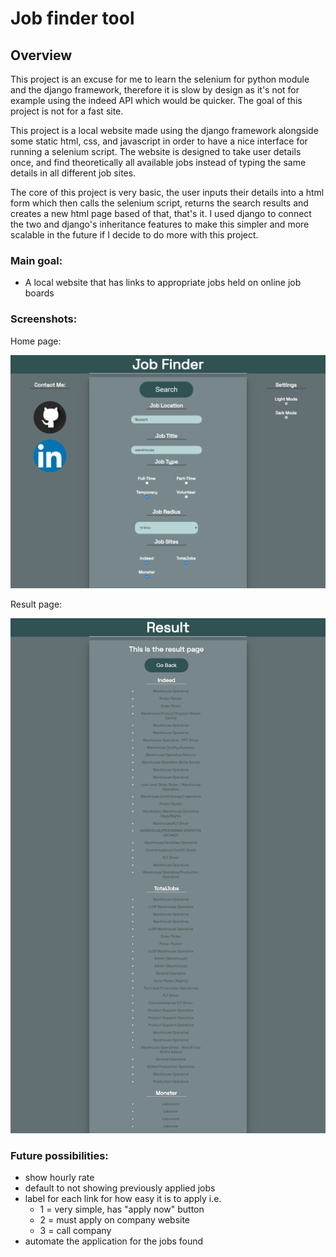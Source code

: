 # Job finder tool 

## Overview

This project is an excuse for me to learn the selenium for python module and the django framework, therefore it is slow by design as it's not for example using the indeed API which would be quicker.
The goal of this project is not for a fast site.

This project is a local website made using the django framework alongside some static html, css, and javascript in order to have a nice interface for running a selenium script.
The website is designed to take user details once, and find theoretically all available jobs instead of typing the same details in all different job sites.

The core of this project is very basic, the user inputs their details into a html form which then calls the selenium script, returns the search results and creates a new html page based of that, that's it. I used django to connect the two and django's inheritance features to make this simpler and more scalable in the future if I decide to do more with this project.
### Main goal:

- A local website that has links to appropriate jobs held on online job boards


### Screenshots:
Home page:

![Image of the home page for this project](docs/assets/home.png)

Result page:

![Image of the result page given a user search](docs/assets/result.png)
### Future possibilities:

- show hourly rate
- default to not showing previously applied jobs
- label for each link for how easy it is to apply i.e.
    - 1 = very simple, has "apply now" button
    - 2 = must apply on company website
    - 3 = call company
- automate the application for the jobs found
